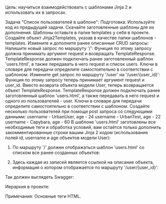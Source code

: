 Цель: научиться взаимодействовать с шаблонами Jinja 2 и использовать их в запросах.

Задача "Список пользователей в шаблоне":
Подготовка:
Используйте код из предыдущей задачи.
Скачайте заготовленные шаблоны для их дополнения.
Шаблоны оставьте в папке templates у себя в проекте.
Создайте объект Jinja2Templates, указав в качестве папки шаблонов - templates.
Измените и дополните ранее описанные CRUD запросы:
Напишите новый запрос по маршруту '/':
Функция по этому запросу должна принимать аргумент request и возвращать TemplateResponse.
TemplateResponse должен подключать ранее заготовленный шаблон 'users.html', 
а также передавать в него request и список users. 
Ключи в словаре для передачи определите самостоятельно в соответствии с шаблоном.
Измените get запрос по маршруту '/user' на '/user/{user_id}':
Функция по этому запросу теперь принимает аргумент request и user_id.
Вместо возврата объекта модели User, теперь возвращается объект TemplateResponse.
TemplateResponse должен подключать ранее заготовленный шаблон 'users.html', 
а также передавать в него request и одного из пользователей - user. 
Ключи в словаре для передачи определите самостоятельно в соответствии с шаблоном.
Создайте несколько пользователей при помощи post запроса со следующими данными:
username - UrbanUser, age - 24
username - UrbanTest, age - 22
username - Capybara, age - 60
В шаблоне 'users.html' заготовлены все необходимые теги и обработка условий,
вам остаётся только дополнить закомментированные строки вашим Jinja 2 кодом 
(использование полей id, username и age объектов модели User):
1. По маршруту '/' должен отображаться шаблон 'users.html' со списком все ранее созданных объектов:

2. Здесь каждая из записей является ссылкой на описание объекта, информация о котором отображается по маршруту '/user/{user_id}':


Так должен выглядеть Swagger:


Иерархия в проекте:


Примечания:
Основные теги HTML.